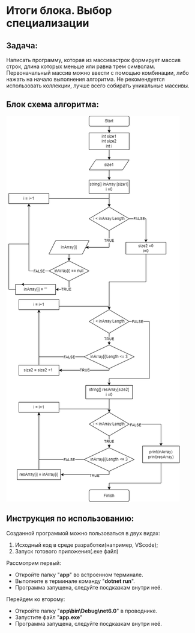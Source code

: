 # Итоги блока. Выбор специализации

## Задача:
Написать программу, которая из массивастрок формирует массив строк, длина которых меньше или равна трем символам. Первоначальный массив можно ввести с помощью комбинации, либо нажать на начало выполнения алгоритма. Не рекомендуется использовать коллекции, лучше всего собирать уникальные массивы.

## Блок схема алгоритма:
![Diagram](/diagram/dia.png)

## Инструкция по использованию:
Созданной программой можно пользоваться в двух видах:
1. Исходный код в среде разработки(например, VScode);
2. Запуск готового приложения(.ехе файл)

Рассмотрим первый:
* Откройте папку "__app__" во встроенном терминале.
* Выполните в терминале команду "__dotnet run__".
* Программа запущена, следуйте посдказкам внутри неё.

Перейдем ко второму:
* Откройте папку "__app\bin\Debug\net6.0__" в проводнике.
* Запустите файл "__app.exe__"
* Программа запущена, следуйте посдказкам внутри неё.